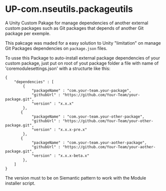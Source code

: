 # UP-com.nseutils.packageutils
A Unity Custom Pakage for manage dependencies of another external custom packages such as Git packages that depends of another Git package per exemple.

 This pakcage was maded for a easy solution to Unity "limitation" on manage Git Packages dependencies on `package.json` files.

To usse this Package to auto-install external package dependencies of your custom package, just put on root of yout package folder a file with name of 'coremodulesettings.json'  with a structurte like this:
```
{
    "dependencies" : [
        {
            "packageName" : "com.your-team.your-package",
            "githubUrl" : "https://github.com/Your-Team/your-package.git",
            "version" : "x.x.x"
        },
       {
            "packageName" : "com.your-team.your-other-package",
            "githubUrl" : "https://github.com/Your-Team/your-other-package.git",
            "version" : "x.x.x-pre.x"
        },
       {
            "packageName" : "com.your-team.your-aother-package",
            "githubUrl" : "https://github.com/Your-Team/your-aother-package.git",
            "version" : "x.x.x-beta.x"
        },
    ]
}
```


The version must to be on Siemantic pattern to work with the Module installer script.
